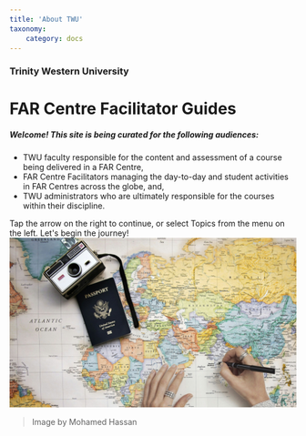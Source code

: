 ```yaml
---
title: 'About TWU'
taxonomy:
    category: docs
---
```


### Trinity Western University

# FAR Centre Facilitator Guides

##### Welcome! This site is being curated for the following audiences:

* TWU faculty responsible for the content and assessment of a course being delivered in a FAR Centre,
* FAR Centre Facilitators managing the day-to-day and student activities in FAR Centres across the globe, and,
* TWU administrators who are ultimately responsible for the courses within their discipline.

Tap the arrow on the right to continue, or select Topics from the menu on the left. Let's begin the journey!
![](map-3578213_1920.jpg)

>Image</a> by Mohamed Hassan
